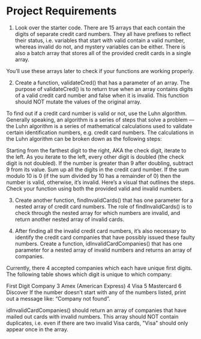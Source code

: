 Project Requirements
====================

1. Look over the starter code. There are 15 arrays that each contain the digits of separate credit card numbers. They all have prefixes to reflect their status, i.e. variables that start with valid contain a valid number, whereas invalid do not, and mystery variables can be either. There is also a batch array that stores all of the provided credit cards in a single array.

  You’ll use these arrays later to check if your functions are working properly.

2. Create a function, validateCred() that has a parameter of an array. The purpose of validateCred() is to return true when an array contains digits of a valid credit card number and false when it is invalid. This function should NOT mutate the values of the original array.

  To find out if a credit card number is valid or not, use the Luhn algorithm. Generally speaking, an algorithm is a series of steps that solve a problem — the Luhn algorithm is a series of mathematical calculations used to validate certain identification numbers, e.g. credit card numbers. The calculations in the Luhn algorithm can be broken down as the following steps:

  Starting from the farthest digit to the right, AKA the check digit, iterate to the left.
  As you iterate to the left, every other digit is doubled (the check digit is not doubled). If the number is greater than 9 after doubling, subtract 9 from its value.
  Sum up all the digits in the credit card number.
  If the sum modulo 10 is 0 (if the sum divided by 10 has a remainder of 0) then the number is valid, otherwise, it’s invalid.
  Here’s a visual that outlines the steps. Check your function using both the provided valid and invalid numbers.

3. Create another function, findInvalidCards() that has one parameter for a nested array of credit card numbers. The role of findInvalidCards() is to check through the nested array for which numbers are invalid, and return another nested array of invalid cards.

4. After finding all the invalid credit card numbers, it’s also necessary to identify the credit card companies that have possibly issued these faulty numbers. Create a function, idInvalidCardCompanies() that has one parameter for a nested array of invalid numbers and returns an array of companies.

  Currently, there 4 accepted companies which each have unique first digits. The following table shows which digit is unique to which company:

  First Digit	Company
  3	Amex (American Express)
  4	Visa
  5	Mastercard
  6	Discover
  If the number doesn’t start with any of the numbers listed, print out a message like: “Company not found”.

  idInvalidCardCompanies() should return an array of companies that have mailed out cards with invalid numbers. This array should NOT contain duplicates, i.e. even if there are two invalid Visa cards, "Visa" should only appear once in the array.